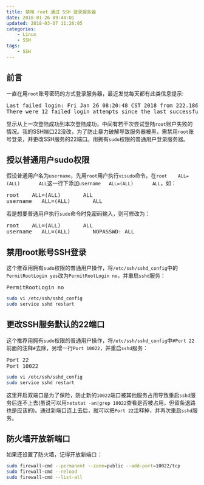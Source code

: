 ```yaml
---
title: 禁用 root 通过 SSH 登录服务器
date: 2018-01-26 09:44:01
updated: 2018-03-07 11:26:05
categories:
    - Linux
    - SSH
tags:
    - SSH
---
```

## 前言
一直在用`root`账号密码的方式登录服务器，最近发觉每天都有此类信息提示:
<pre>
Last failed login: Fri Jan 26 08:20:48 CST 2018 from 222.186.153.139 on ssh:notty
There were 12 failed login attempts since the last successful login.
</pre>

显示从上一次登陆成功到本次登陆成功，中间有若干次尝试登陆`root`账户失败的情况。我的SSH端口22没改，为了防止暴力破解导致服务器被黑，需禁用`root`账号登录，并更改SSH服务的22端口。用拥有`sudo`权限的普通用户登录服务器。

## 授以普通用户sudo权限
假设普通用户名为`username`，先用`root`用户执行`visudo`命令，在`root    ALL=(ALL)       ALL`这一行下添加`username   ALL=(ALL)       ALL`，如：
<pre>
root    ALL=(ALL)       ALL
username   ALL=(ALL)       ALL
</pre>

若是想要普通用户执行`sudo`命令时免密码输入，则可修改为：
<pre>
root    ALL=(ALL)       ALL
username   ALL=(ALL)       NOPASSWD: ALL
</pre>

## 禁用root账号SSH登录
这个推荐用拥有`sudo`权限的普通用户操作，将`/etc/ssh/sshd_config`中的`PermitRootLogin yes`改为`PermitRootLogin no`，并重启`sshd`服务：
<pre>
PermitRootLogin no
</pre>

``` bash
sudo vi /etc/ssh/sshd_config
sudo service sshd restart
```

## 更改SSH服务默认的22端口
这个推荐用拥有`sudo`权限的普通用户操作，将`/etc/ssh/sshd_config`中`#Port 22`前面的注释`#`去除，另增一行`Port 10022`，并重启`sshd`服务：
<pre>
Port 22
Port 10022
</pre>

``` bash
sudo vi /etc/ssh/sshd_config
sudo service sshd restart
```
这里开启双端口是为了保险，防止新的`10022`端口被其他服务占用导致重启`sshd`服务后连不上去(虽说可以用`netstat -an|grep 10022`查看是否被占用，但留条退路也是应该的)。通过新端口连上去后，就可以把`Port 22`注释掉，并再次重启`sshd`服务。

## 防火墙开放新端口
如果还设置了防火墙，记得开放新端口：
``` bash
sudo firewall-cmd --permanent --zone=public --add-port=10022/tcp
sudo firewall-cmd --reload
sudo firewall-cmd --list-all
```